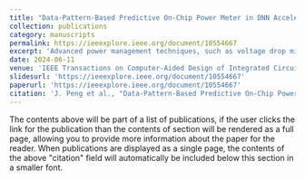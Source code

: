 ```yaml
---
title: "Data-Pattern-Based Predictive On-Chip Power Meter in DNN Accelerator"
collection: publications
category: manuscripts
permalink: https://ieeexplore.ieee.org/document/10554667
excerpt: 'Advanced power management techniques, such as voltage drop mitigation and fast power management, can greatly enhance energy efficiency in contemporary hardware design. Nevertheless, the implementation of these innovative techniques necessitates accurate and fine-grained power modeling, as well as timely responses for effective coordination with the power management unit. Additionally, existing performance-counter-based and RTL-based on-chip power meters have difficulty in providing sufficient response time for fast power and voltage management scenarios. In this paper, we propose PROPHET, a data-pattern-based power modeling method for multiply-accumulate-based (MACC) DNN accelerators. Our proposed power model extracts the pre-defined data patterns during memory access and then a pre-trained power model can predict the dynamic power of the DNN accelerators. Thus, PROPHET can predict dynamic power and provide sufficient responding time for power management units. In the experiments, we evaluate our predictive power model in four DNN accelerators with different dataflows and data types. In power model training and verification, our proposed data-patterns-based power model can realize the 2-cycle temporal resolution with R2>0.9, NMAE<7%, and the area and power overhead lower than 4.5%.'
date: 2024-06-11
venue: 'IEEE Transactions on Computer-Aided Design of Integrated Circuits and Systems (TCAD)'
slidesurl: 'https://ieeexplore.ieee.org/document/10554667'
paperurl: 'https://ieeexplore.ieee.org/document/10554667'
citation: 'J. Peng et al., "Data-Pattern-Based Predictive On-Chip Power Meter in DNN Accelerator," in IEEE Transactions on Computer-Aided Design of Integrated Circuits and Systems, doi: 10.1109/TCAD.2024.3412978.'
---
```


The contents above will be part of a list of publications, if the user clicks the link for the publication than the contents of section will be rendered as a full page, allowing you to provide more information about the paper for the reader. When publications are displayed as a single page, the contents of the above "citation" field will automatically be included below this section in a smaller font.